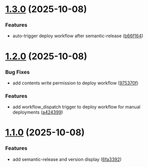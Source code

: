 # [1.3.0](https://github.com/rrrodzilla/flash-cards/compare/v1.2.0...v1.3.0) (2025-10-08)


### Features

* auto-trigger deploy workflow after semantic-release ([b66f164](https://github.com/rrrodzilla/flash-cards/commit/b66f1640648a571bd9a80077aa0c0063f35e3304))

# [1.2.0](https://github.com/rrrodzilla/flash-cards/compare/v1.1.0...v1.2.0) (2025-10-08)


### Bug Fixes

* add contents write permission to deploy workflow ([975370f](https://github.com/rrrodzilla/flash-cards/commit/975370f8e5e307c63488b7987278215b5fa7ba0a))


### Features

* add workflow_dispatch trigger to deploy workflow for manual deployments ([a424399](https://github.com/rrrodzilla/flash-cards/commit/a4243991e036d7a866ec6923c52996b403e92fed))

# [1.1.0](https://github.com/rrrodzilla/flash-cards/compare/v1.0.0...v1.1.0) (2025-10-08)


### Features

* add semantic-release and version display ([6fa3392](https://github.com/rrrodzilla/flash-cards/commit/6fa3392d40364d6335fea5f8b421da598228b32f))
